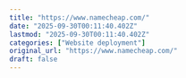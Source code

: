 ```yaml
---
title: "https://www.namecheap.com/"
date: "2025-09-30T00:11:40.402Z"
lastmod: "2025-09-30T00:11:40.402Z"
categories: ["Website deployment"]
original_url: "https://www.namecheap.com/"
draft: false
---
```

